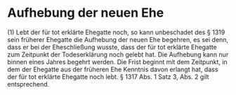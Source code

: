 # Aufhebung der neuen Ehe

(1) Lebt der für tot erklärte Ehegatte noch, so kann unbeschadet des § 1319 sein früherer Ehegatte die Aufhebung der neuen Ehe begehren, es sei denn, dass er bei der Eheschließung wusste, dass der für tot erklärte Ehegatte zum Zeitpunkt der Todeserklärung noch gelebt hat. Die Aufhebung kann nur binnen eines Jahres begehrt werden. Die Frist beginnt mit dem Zeitpunkt, in dem der Ehegatte aus der früheren Ehe Kenntnis davon erlangt hat, dass der für tot erklärte Ehegatte noch lebt. § 1317 Abs. 1 Satz 3, Abs. 2 gilt entsprechend.
